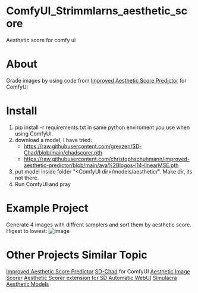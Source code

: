 # ComfyUI_Strimmlarns_aesthetic_score
Aesthetic score for comfy ui

# About
Grade images by using code from [Improved Aesthetic Score Predictor](https://github.com/christophschuhmann/improved-aesthetic-predictor) for ComfyUI

# Install
  1. pip install -r requirements.txt in same python enviroment you use when using ComfyUI.
  2. download a model, I have tried: 
      *    https://raw.githubusercontent.com/grexzen/SD-Chad/blob/main/chadscorer.pth
      *    https://raw.githubusercontent.com/christophschuhmann/improved-aesthetic-predictor/blob/main/ava%2Blogos-l14-linearMSE.pth
  3. put model inside folder "\<ComfyUI dir>/models/aesthetic/". Make dir, its not there. 
  4. Run ComfyUI and pray

# Example Project
Generate 4 images with diffrent samplers and sort them by aesthetic score. Higest to lowest:
  ![image](https://raw.githubusercontent.com/strimmlarn/ComfyUI_Strimmlarns_aesthetic_score/main/example/sort4imagestoptobotton.png)

# Other Projects Similar Topic
  [Improved Aesthetic Score Predictor](https://github.com/christophschuhmann/improved-aesthetic-predictor) 
  [SD-Chad](https://github.com/grexzen/SD-Chad) for ComfyUI
  [Aesthetic Image Scorer](https://github.com/tsngo/stable-diffusion-webui-aesthetic-image-scorer)
  [Aesthetic Scorer extension for SD Automatic WebUI](https://github.com/vladmandic/sd-extension-aesthetic-scorer)
  [Simulacra Aesthetic Models ](https://github.com/crowsonkb/simulacra-aesthetic-models)